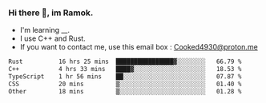 ### Hi there 👋, im Ramok.

- I'm learning __.
- I use C++ and Rust.
- If you want to contact me, use this email box : Cooked4930@proton.me

<!--START_SECTION:waka-->

```txt
Rust          16 hrs 25 mins  ████████████████▓░░░░░░░░   66.79 %
C++           4 hrs 33 mins   ████▓░░░░░░░░░░░░░░░░░░░░   18.53 %
TypeScript    1 hr 56 mins    ██░░░░░░░░░░░░░░░░░░░░░░░   07.87 %
CSS           20 mins         ▒░░░░░░░░░░░░░░░░░░░░░░░░   01.40 %
Other         18 mins         ▒░░░░░░░░░░░░░░░░░░░░░░░░   01.28 %
```

<!--END_SECTION:waka-->
